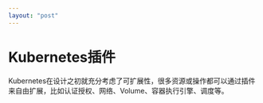 ```yaml
---
layout: "post"
---
```


# Kubernetes插件

Kubernetes在设计之初就充分考虑了可扩展性，很多资源或操作都可以通过插件来自由扩展，比如认证授权、网络、Volume、容器执行引擎、调度等。
